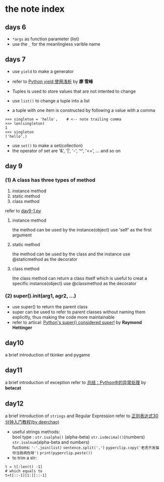 # the note index

## days 6 

- `*args` as function parameter (list)
- use the `_` for the meanlingless varible name 

## days 7

- use `yield` to make a generator
- refer to [Python yield 使用浅析](https://www.ibm.com/developerworks/cn/opensource/os-cn-python-yield/)  by __廖 雪峰__ 

- Tuples is used to store values that are not intented to change
- use `list()` to change a tuple into a list
- a tuple with one item is constructed by following a value with a comma 

```
>>> singleton = 'hello',    # <-- note trailing comma
>>> len(singleton)
1
>>> singleton
('hello',)
```

- use `set()` to make a set(collection)
- the operator of set are '&', '|', '-', '^', '<=', ... and so on


## day 9

### (1) A class has three types of method

1. instance method
2. static method
3. class method

refer to [day9-1.py](./day9/day9-1.py)

1. instance method

	the method can be used by the instance(object)
	use 'self' as the first argument 

2. static method

	the method can be used by the class and the instance
	use @staticmethod as the decorator

3. class method

	the class method can return a class itself
	which is useful to creat a specific instance(object)
	use @classmethod as the decorator

### (2) super().__init__(arg1, agr2, ...)

- use super() to return the parent class
- super can be used to refer to parent classes without naming them explicitly, thus making the code more maintainable
- refer to artical: [Python's super() considered super!](https://rhettinger.wordpress.com/2011/05/26/super-considered-super/) by __Raymond Hettinger__


## day10

a brief introduction of tkinker and pygame


## day11

a brief introduction of exception
refer to [总结：Python中的异常处理](./day11/refer/总结：Python中的异常处理.md) by __betacat__

## day12

a brief introduction of `strings` and Regular Expression
refer to [正则表达式30分钟入门教程(by deerchao)](https://deerchao.net/tutorials/regex/regex.htm)

- useful strings methods:<br>
bool type : `str.isalpha()` (alpha-beta)  `str.isdecimal()`(numbers)  `str.isalnum`(alpha-beta and numbers)<br>
fuctions: `'-'.join(list)`  `sentence.split(',')` `pyperclip.copy('老虎不发猫你当我病危呀')`  `print(pyperclip.paste())`
- to trim a str:
```
t = t[:len(t) -1]  
# which equals to
t=t[::-1][1:][::-1]
```

